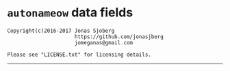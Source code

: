 `autonameow` data fields
========================

```
Copyright(c)2016-2017 Jonas Sjoberg
                      https://github.com/jonasjberg
                      jomeganas@gmail.com

Please see "LICENSE.txt" for licensing details.
```

--------------------------------------------------------------------------------


